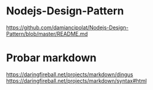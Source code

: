 # Nodejs-Design-Pattern
<https://github.com/damiancipolat/Nodejs-Design-Pattern/blob/master/README.md>

# Probar markdown
<https://daringfireball.net/projects/markdown/dingus>
<https://daringfireball.net/projects/markdown/syntax#html>
